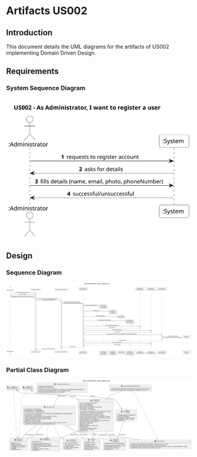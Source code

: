 # Artifacts US002

## Introduction
This document details the UML diagrams for the artifacts of US002 implementing Domain Driven Design.

## Requirements
### System Sequence Diagram
![System Sequence Diagram](system_sequence_diagram/us002-ssd.svg)

## Design
### Sequence Diagram
![Sequence Diagram](sequence_diagram/us002-sd.svg)

### Partial Class Diagram
![Sequence Diagram](class_diagram/us002-cd.svg)